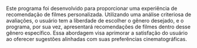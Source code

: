 Este programa foi desenvolvido para proporcionar uma experiência de recomendação de filmes personalizada. 
Utilizando uma análise criteriosa de avaliações, o usuário tem a liberdade de escolher o gênero desejado, e o programa, por sua vez, apresentará recomendações de filmes dentro desse gênero específico. 
Essa abordagem visa aprimorar a satisfação do usuário ao oferecer sugestões alinhadas com suas preferências cinematográficas.
